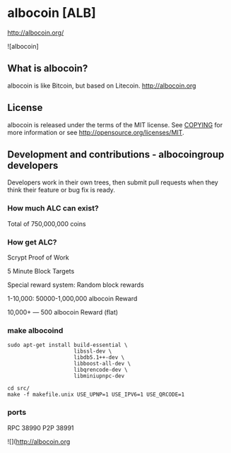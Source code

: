 # albocoin [ALB]
http://albocoin.org/

![albocoin]

## What is albocoin?
albocoin is like Bitcoin, but based on Litecoin.
http://albocoin.org

## License
albocoin is released under the terms of the MIT license. See [COPYING](COPYING)
for more information or see http://opensource.org/licenses/MIT.

## Development and contributions - albocoingroup developers
Developers work in their own trees, then submit pull requests when they think
their feature or bug fix is ready.

### How much ALC can exist?
Total of 750,000,000 coins

### How get ALC?
Scrypt Proof of Work

5 Minute Block Targets

Special reward system: Random block rewards

1-10,000: 50000-1,000,000 albocoin Reward

10,000+ — 500 albocoin Reward (flat)

### make albocoind

    sudo apt-get install build-essential \
                         libssl-dev \
                         libdb5.1++-dev \
                         libboost-all-dev \
                         libqrencode-dev \
                         libminiupnpc-dev

    cd src/
    make -f makefile.unix USE_UPNP=1 USE_IPV6=1 USE_QRCODE=1

### ports
RPC 38990
P2P 38991

![](http://albocoin.org
